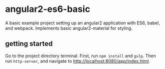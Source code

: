 # angular2-es6-basic

A basic example project setting up an angular2 application with ES6, babel, and webpack. Implements basic angular2-material for styling.

## getting started

Go to the project directory terminal.
First, run `npm install` and `gulp`.
Then run `http-server`, and navigate to [http://localhost:8080/app/index.html](http://localhost:8080/app/index.html).
